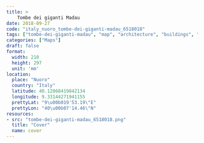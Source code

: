 ```yaml
---
title: > 
    Tombe dei giganti Madau
date: 2018-09-27
code: "italy_nuoro_tombe-dei-giganti-madau_6518018"
tags: ["tombe-dei-giganti-madau", "map", "architecture", "buildings", "Nuoro", "Italy"]
categories: ["Maps"]
draft: false
format:
  width: 210
  height: 297
  unit: 'mm'
location:
  place: "Nuoro"
  country: "Italy"
  latitude: 40.12068419842134
  longitude: 9.33144271941155
  prettyLat: "9\u00b019'53.19\"E"
  prettyLon: "40\u00b07'14.46\"N"
resources:
- src: "tombe-dei-giganti-madau_6518018.png"
  title: "Cover"
  name: cover
---
```


